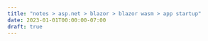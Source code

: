 ```yaml
---
title: "notes > asp.net > blazor > blazor wasm > app startup"
date: 2023-01-01T00:00:00-07:00
draft: true
---
```

